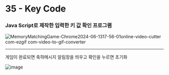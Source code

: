 <h1>35 - Key Code</h1>

<h3>Java Script로 제작한 입력한 키 값 확인 프로그램</h3>

<p></p>

![MemoryMatchingGame-Chrome2024-06-1317-56-01online-video-cutter com-ezgif com-video-to-gif-converter](https://github.com/Yuika12321/2024_get_a_job/assets/131143940/f4736266-0d05-4e5a-9ee8-e2ec958a7be5)

---

<p>게임이 완료되면 축하메시지 알림창을 띄우고 확인을 누르면 초기화</p>

![image](https://github.com/Yuika12321/2024_get_a_job/assets/131143940/cedd78e9-764c-429e-a118-d3e126013233)
